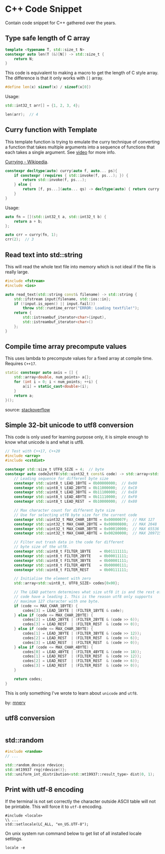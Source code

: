 # C++ Code Snippet

Contain code snippet for C++ gathered over the years.

## Type safe length of C array

```cpp
template <typename T, std::size_t N>
constexpr auto len(T (&)[N]) -> std::size_t {
    return N;
}
```

This code is equivalent to making a macro to get the length of C style array. The difference is that it only works with `[]` array.

```cpp
#define len(x) sizeof(x) / sizeof(x[0])
```

Usage:

```cpp
std::int32_t arr[] = {1, 2, 3, 4};

len(arr);  // 4
```

## Curry function with Template

This template function is trying to emulate the curry technique of converting a
function that takes multiple arguments into a sequence of functions that each
takes a single argument. See [video](https://www.youtube.com/watch?v=15U4qutsPGk) for more info.

[Currying - Wikipedia](https://en.wikipedia.org/wiki/Currying).


```cpp
constexpr decltype(auto) curry(auto f, auto... ps){
    if constexpr (requires { std::invoke(f, ps...); }) {
        return std::invoke(f, ps...);
    } else {
        return [f, ps...](auto... qs) -> decltype(auto) { return curry(f, ps..., qs...); };
    }
}
```

Usage:

```cpp
auto fn = [](std::int32_t a, std::int32_t b) {
    return a + b;
};

auto crr = curry(fn, 1);
crr(2);  // 3
```

## Read text into std::string

This will read the whole text file into memory which is not ideal if the file is
really large.

```cpp
#include <fstream>
#include <ios>
```

```cpp
auto read_text(std::string const& filename) -> std::string {
    std::ifstream input{filename, std::ios::in};
    if (!input.is_open() || input.fail())
        throw std::runtime_error("ERROR: Loading textfile!");
    return {
        std::istreambuf_iterator<char>(input),
        std::istreambuf_iterator<char>()
    };
}
```

## Compile time array precompute values

This uses lambda to precompute values for a fixed array at compile time. Requires `C++17`.

```cpp
static constexpr auto axis = [] {
    std::array<double, num_points> a{};
    for (int i = 0; i < num_points; ++i) {
        a[i] = static_cast<double>(i);
    }
    return a;
}();
```

source: [stackoverflow](https://stackoverflow.com/questions/56383454/initialize-an-stdarray-algorithmically-at-compile-time)

## Simple 32-bit unicode to utf8 conversion

This code is only used for learning purpose only, it is simple enough to know what unicode is and what is utf8.

```cpp
// Test with C++17, C++20
#include <array>
#include <cstdint>

constexpr std::size_t UTF8_SIZE = 4;  // byte
constexpr auto code2utf8(std::uint32_t const& code) -> std::array<std::uint8_t, UTF8_SIZE> {
    // Leading sequence for different byte size
    constexpr std::uint8_t LEAD_1BYTE = 0b00000000;  // 0x00
    constexpr std::uint8_t LEAD_2BYTE = 0b11000000;  // 0xC0
    constexpr std::uint8_t LEAD_3BYTE = 0b11100000;  // 0xE0
    constexpr std::uint8_t LEAD_4BYTE = 0b11110000;  // 0xF0
    constexpr std::uint8_t LEAD_REST  = 0b10000000;  // 0x80

    // Max character count for different byte size
    // Use for selecting utf8 byte size for the current code
    constexpr std::uint32_t MAX_CHAR_1BYTE = 0x0000007F;  // MAX 127     CHARACTERS WITH 1 BYTE
    constexpr std::uint32_t MAX_CHAR_2BYTE = 0x00000800;  // MAX 2048    CHARACTERS WITH 2 BYTE
    constexpr std::uint32_t MAX_CHAR_3BYTE = 0x00010000;  // MAX 65536   CHARACTERS WITH 3 BYTE
    constexpr std::uint32_t MAX_CHAR_4BYTE = 0x00200000;  // MAX 2097152 CHARACTERS WITH 4 BYTE

    // Filter out trash data in the code for different
    // byte size of the utf8.
    constexpr std::uint8_t FILTER_1BYTE    = 0b01111111;
    constexpr std::uint8_t FILTER_2BYTE    = 0b00011111;
    constexpr std::uint8_t FILTER_3BYTE    = 0b00001111;
    constexpr std::uint8_t FILTER_4BYTE    = 0b00000111;
    constexpr std::uint8_t FILTER_REST     = 0b00111111;

    // Initialise the element with zero
    std::array<std::uint8_t, UTF8_SIZE> codes{0x00};

    // The LEAD pattern determines what size utf8 it is and the rest of the
    // code have a leading 1. This is the reason utf8 only supports
    // maximum 127 character with one byte.
    if (code <= MAX_CHAR_1BYTE) {
        codes[3] = LEAD_1BYTE | (FILTER_1BYTE & code);
    } else if (code <= MAX_CHAR_2BYTE) {
        codes[2] = LEAD_2BYTE | (FILTER_2BYTE & (code >> 6));
        codes[3] = LEAD_REST  | (FILTER_REST  & (code >> 0));
    } else if (code <= MAX_CHAR_3BYTE) {
        codes[1] = LEAD_3BYTE | (FILTER_3BYTE & (code >> 12));
        codes[2] = LEAD_REST  | (FILTER_REST  & (code >> 6));
        codes[3] = LEAD_REST  | (FILTER_REST  & (code >> 0));
    } else if (code <= MAX_CHAR_4BYTE) {
        codes[0] = LEAD_4BYTE | (FILTER_4BYTE & (code >> 18));
        codes[1] = LEAD_REST  | (FILTER_REST  & (code >> 12));
        codes[2] = LEAD_REST  | (FILTER_REST  & (code >> 6));
        codes[3] = LEAD_REST  | (FILTER_REST  & (code >> 0));
    }

    return codes;
}
```

This is only something I've wrote to learn about `unicode` and `utf8`.

by: [mnerv](https://github.com/mnerv)

## utf8 conversion

```cpp
```

## std::random

```cpp
#include <random>
// ...

std::random_device rdevice;
std::mt19937 rng{rdevice()};
std::uniform_int_distribution<std::mt19937::result_type> dist(0, 1);
```

## Print with utf-8 encoding

If the terminal is not set correctly the character outside ASCII table will not be printable. This will force it to `utf-8` encoding.

```
#include <locale>
\\ ...
std::setlocale(LC_ALL, "en_US.UTF-8");
```

On unix system run command below to get list of all installed locale settings.

```
locale -e
```

